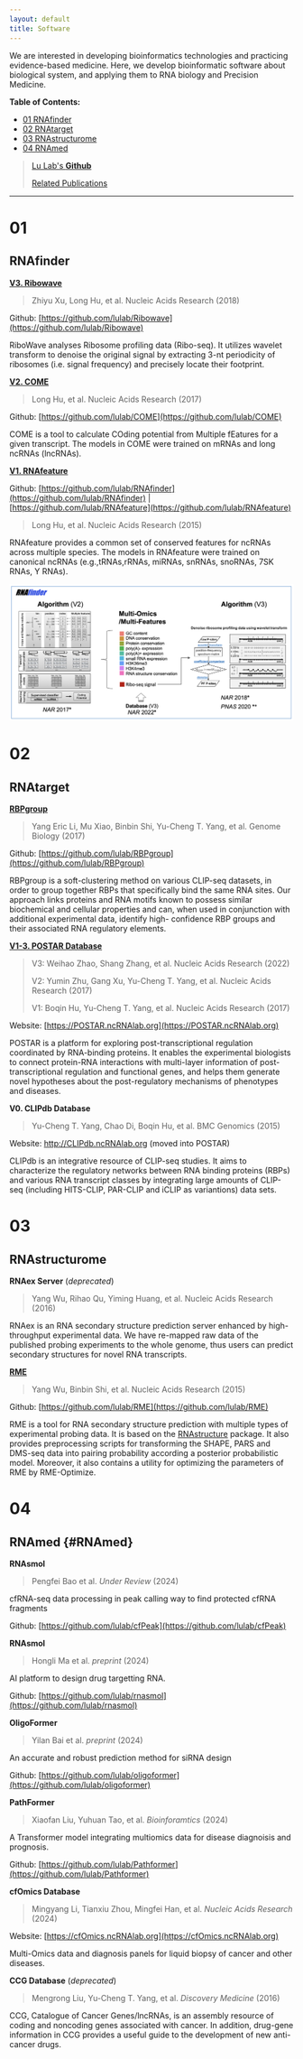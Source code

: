 ```yaml
---
layout: default
title: Software
---
```


We are interested in developing bioinformatics technologies and practicing evidence-based medicine.
Here, we develop bioinformatic software about biological system, and applying them to RNA biology and Precision Medicine.


**Table of Contents:**

* [01 RNAfinder](#01)
* [02 RNAtarget](#02)
* [03 RNAstructurome](#03)
* [04 RNAmed](#04)
  

> [Lu Lab's **Github**](https://github.com/lulab)
> 
> [Related Publications](../publications/pub.md)


---

# 01
## RNAfinder

[**V3. Ribowave**](https://lulab.github.io/Ribowave)

> Zhiyu Xu, Long Hu, et al. Nucleic Acids Research (2018)

Github: [https://github.com/lulab/Ribowave](https://github.com/lulab/Ribowave)


RiboWave analyses Ribosome profiling data (Ribo-seq). It utilizes wavelet transform to denoise the original signal by extracting 3-nt periodicity of ribosomes (i.e. signal frequency) and precisely locate their footprint.

[**V2. COME**](https://github.com/lulab/COME)

> Long Hu, et al. Nucleic Acids Research (2017)

Github: [https://github.com/lulab/COME](https://github.com/lulab/COME)

COME is a tool to calculate COding potential from Multiple fEatures for a given transcript. The models in COME were trained on mRNAs and long ncRNAs (lncRNAs).

[**V1. RNAfeature**](http://Rnafeature.ncrnalab.org)

Github: [https://github.com/lulab/RNAfinder](https://github.com/lulab/RNAfinder) \|  [https://github.com/lulab/RNAfeature](https://github.com/lulab/RNAfeature)

> Long Hu, et al. Nucleic Acids Research (2015)

RNAfeature provides a common set of conserved features for ncRNAs across multiple species. The models in RNAfeature were trained on canonical ncRNAs (e.g.,tRNAs,rRNAs, miRNAs, snRNAs, snoRNAs, 7SK RNAs, Y RNAs).

![](rnafinder.webp)


# 02

## RNAtarget

[**RBPgroup**](http://RNAtarget.ncrnalab.org/RBPgroup)

> Yang Eric Li, Mu Xiao, Binbin Shi, Yu-Cheng T. Yang, et al. Genome Biology (2017)

Github: [https://github.com/lulab/RBPgroup](https://github.com/lulab/RBPgroup)

RBPgroup is a soft-clustering method on various CLIP-seq datasets, in order to group together RBPs that specifically bind the same RNA sites. Our approach links proteins and RNA motifs known to possess similar biochemical and cellular properties and can, when used in conjunction with additional experimental data, identify high- confidence RBP groups and their associated RNA regulatory elements.

[**V1-3. POSTAR Database**](https://POSTAR.ncRNAlab.org)

>  V3: Weihao Zhao, Shang Zhang, et al. Nucleic Acids Research  (2022)
>
>  V2: Yumin Zhu, Gang Xu, Yu-Cheng T. Yang,  et al. Nucleic Acids Research  (2017)
>
>  V1: Boqin Hu, Yu-Cheng T. Yang,  et al. Nucleic Acids Research  (2017)

Website: [https://POSTAR.ncRNAlab.org](https://POSTAR.ncRNAlab.org)

POSTAR is a platform for exploring post-transcriptional regulation coordinated by RNA-binding proteins. It enables the experimental biologists to connect protein-RNA interactions with multi-layer information of post-transcriptional regulation and functional genes, and helps them generate novel hypotheses about the post-regulatory mechanisms of phenotypes and diseases.

**V0. CLIPdb Database**

>  Yu-Cheng T. Yang, Chao Di, Boqin Hu, et al. BMC Genomics (2015)

Website: http://CLIPdb.ncRNAlab.org (moved into POSTAR)

CLIPdb is an integrative resource of CLIP-seq studies. It aims to characterize the regulatory networks between RNA binding proteins (RBPs) and various RNA transcript classes by integrating large amounts of CLIP-seq (including HITS-CLIP, PAR-CLIP and iCLIP as variantions) data sets.

# 03
## RNAstructurome

**RNAex Server** (*deprecated*)

>  Yang Wu, Rihao Qu, Yiming Huang, et al. Nucleic Acids Research (2016)

RNAex is an RNA secondary structure prediction server enhanced by high-throughput experimental data. We have re-mapped raw data of the published probing experiments to the whole genome, thus users can predict secondary structures for novel RNA transcripts.

[**RME**](https://github.com/lulab/RME)

>  Yang Wu, Binbin Shi, et al. Nucleic Acids Research (2015)

Github: [https://github.com/lulab/RME](https://github.com/lulab/RME)

RME is a tool for RNA secondary structure prediction with multiple types of experimental probing data. It is based on the [RNAstructure](http://rna.urmc.rochester.edu/RNAstructure.html) package. It also provides preprocessing scripts for transforming the SHAPE, PARS and DMS-seq data into pairing probability according a posterior probabilistic model. Moreover, it also contains a utility for optimizing the parameters of RME by RME-Optimize.


# 04

## RNAmed {#RNAmed}

**RNAsmol**

> Pengfei Bao et al. *Under Review* (2024)

cfRNA-seq data processing in peak calling way to find protected cfRNA fragments 

Github: [https://github.com/lulab/cfPeak](https://github.com/lulab/cfPeak)



**RNAsmol**

> Hongli Ma et al. *preprint* (2024)

AI platform to design drug targetting RNA.

Github: [https://github.com/lulab/rnasmol](https://github.com/lulab/rnasmol)



**OligoFormer** 

>  Yilan Bai  et al. *preprint* (2024)

An accurate and robust prediction method for siRNA design 

Github: [https://github.com/lulab/oligoformer](https://github.com/lulab/oligoformer)


**PathFormer** 

>  Xiaofan Liu, Yuhuan Tao, et al. *Bioinforamtics* (2024)

A Transformer model integrating multiomics data for disease diagnoisis and prognosis.

Github: [https://github.com/lulab/Pathformer](https://github.com/lulab/Pathformer)


**cfOmics Database** 

>  Mingyang Li, Tianxiu Zhou, Mingfei Han, et al. *Nucleic Acids Research* (2024)

Website: [https://cfOmics.ncRNAlab.org](https://cfOmics.ncRNAlab.org)

Multi-Omics data and diagnosis panels for liquid biopsy of cancer and other diseases.

**CCG Database** (*deprecated*)

> Mengrong Liu, Yu-Cheng T. Yang, et al. *Discovery Medicine* (2016)

CCG, Catalogue of Cancer Genes/lncRNAs, is an assembly resource of coding and noncoding genes associated with cancer. In addition, drug-gene information in CCG provides a useful guide to the development of new anti-cancer drugs.

